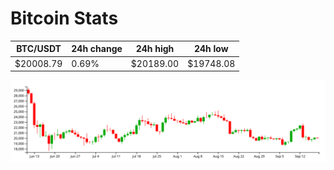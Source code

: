 # Bitcoin Stats

BTC/USDT|24h change|24h high|24h low|
|---|---|---|---|
|$20008.79|0.69%|$20189.00|$19748.08|

<img src="./chart.svg">
